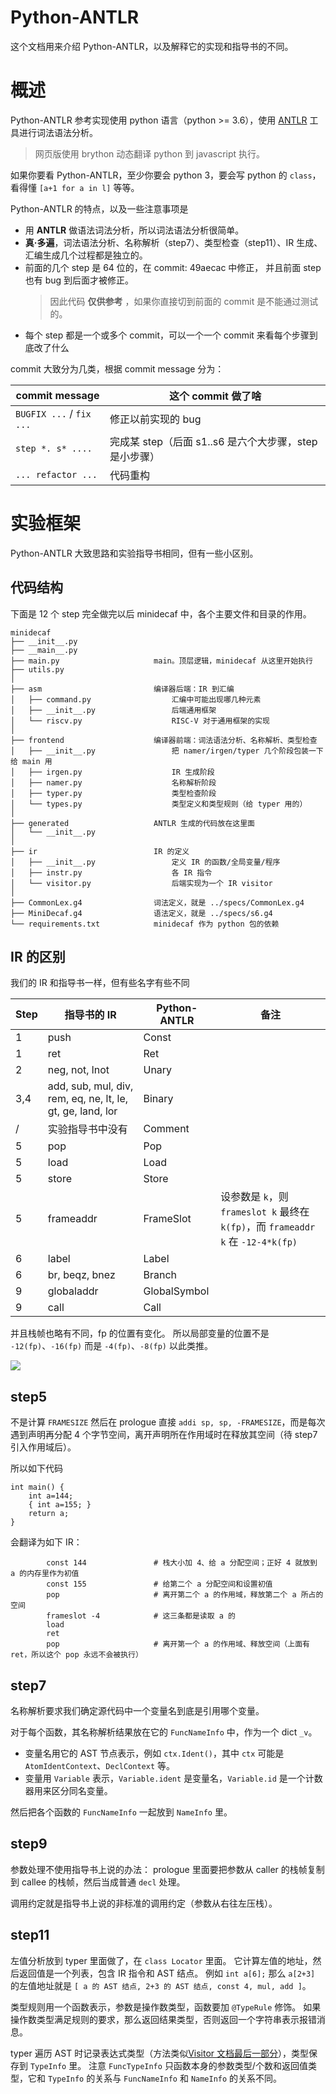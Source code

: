 # Python-ANTLR
这个文档用来介绍 Python-ANTLR，以及解释它的实现和指导书的不同。

# 概述
Python-ANTLR 参考实现使用 python 语言（python >= 3.6），使用 [ANTLR](https://www.antlr.org/) 工具进行词法语法分析。
> 网页版使用 brython 动态翻译 python 到 javascript 执行。

如果你要看 Python-ANTLR，至少你要会 python 3，要会写 python 的 `class`，看得懂 `[a+1 for a in l]` 等等。

Python-ANTLR 的特点，以及一些注意事项是
* 用 **ANTLR** 做语法词法分析，所以词法语法分析很简单。
* **真·多遍**，词法语法分析、名称解析（step7）、类型检查（step11）、IR 生成、汇编生成几个过程都是独立的。
* 前面的几个 step 是 64 位的，在 commit: 49aecac 中修正，
  并且前面 step 也有 bug 到后面才被修正。
    > 因此代码 **仅供参考** ，如果你直接切到前面的 commit 是不能通过测试的。
* 每个 step 都是一个或多个 commit，可以一个一个 commit 来看每个步骤到底改了什么

commit 大致分为几类，根据 commit message 分为：

| commit message | 这个 commit 做了啥 |
| --- | --- |
| `BUGFIX ...` / `fix ...` | 修正以前实现的 bug |
| `step *. s* ....` | 完成某 step（后面 s1..s6 是六个大步骤，step 是小步骤） |
| `... refactor ...` | 代码重构 |

# 实验框架
Python-ANTLR 大致思路和实验指导书相同，但有一些小区别。

## 代码结构
下面是 12 个 step 完全做完以后 minidecaf 中，各个主要文件和目录的作用。

```
minidecaf
├── __init__.py
├── __main__.py
├── main.py                     main。顶层逻辑，minidecaf 从这里开始执行
├── utils.py
│
├── asm                         编译器后端：IR 到汇编
│   ├── command.py                  汇编中可能出现哪几种元素
│   ├── __init__.py                 后端通用框架
│   └── riscv.py                    RISC-V 对于通用框架的实现
│
├── frontend                    编译器前端：词法语法分析、名称解析、类型检查
│   ├── __init__.py                 把 namer/irgen/typer 几个阶段包装一下给 main 用
│   ├── irgen.py                    IR 生成阶段
│   ├── namer.py                    名称解析阶段
│   ├── typer.py                    类型检查阶段
│   └── types.py                    类型定义和类型规则（给 typer 用的）
│
├── generated                   ANTLR 生成的代码放在这里面
│   └── __init__.py
│
├── ir                          IR 的定义
│   ├── __init__.py                 定义 IR 的函数/全局变量/程序
│   ├── instr.py                    各 IR 指令
│   └── visitor.py                  后端实现为一个 IR visitor
│
├── CommonLex.g4                词法定义，就是 ../specs/CommonLex.g4
├── MiniDecaf.g4                语法定义，就是 ../specs/s6.g4
└── requirements.txt            minidecaf 作为 python 包的依赖
```

## IR 的区别
我们的 IR 和指导书一样，但有些名字有些不同

| Step | 指导书的 IR | Python-ANTLR | 备注 |
| --- | --- | --- | --- |
| 1 | push | Const | |
| 1 | ret | Ret | |
| 2 | neg, not, lnot | Unary | |
| 3,4 | add, sub, mul, div, rem, eq, ne, lt, le, gt, ge, land, lor | Binary | |
| / | 实验指导书中没有 | Comment | |
| 5 | pop | Pop | |
| 5 | load | Load | |
| 5 | store | Store | |
| 5 | frameaddr | FrameSlot | 设参数是 `k`，则 `frameslot k` 最终在 `k(fp)`，而 `frameaddr k` 在 `-12-4*k(fp)` |
| 6 | label | Label | |
| 6 | br, beqz, bnez | Branch | |
| 9 | globaladdr | GlobalSymbol | |
| 9 | call | Call | |

并且栈帧也略有不同，fp 的位置有变化。
所以局部变量的位置不是 `-12(fp)`、`-16(fp)` 而是 `-4(fp)`、`-8(fp)` 以此类推。

![](./pics/sf-dzy.svg)

## step5
不是计算 `FRAMESIZE` 然后在 prologue 直接 `addi sp, sp, -FRAMESIZE`，而是每次遇到声明再分配 4 个字节空间，离开声明所在作用域时在释放其空间（待 step7 引入作用域后）。

所以如下代码
```
int main() {
    int a=144;
    { int a=155; }
    return a;
}
```

会翻译为如下 IR：
```
        const 144               # 栈大小加 4、给 a 分配空间；正好 4 就放到 a 的内存里作为初值
        const 155               # 给第二个 a 分配空间和设置初值
        pop                     # 离开第二个 a 的作用域，释放第二个 a 所占的空间
        frameslot -4            # 这三条都是读取 a 的
        load
        ret
        pop                     # 离开第一个 a 的作用域、释放空间（上面有 ret，所以这个 pop 永远不会被执行）
```

## step7
名称解析要求我们确定源代码中一个变量名到底是引用哪个变量。

对于每个函数，其名称解析结果放在它的 `FuncNameInfo` 中，作为一个 dict `_v`。
* 变量名用它的 AST 节点表示，例如 `ctx.Ident()`，其中 `ctx` 可能是 `AtomIdentContext`、`DeclContext` 等。
* 变量用 `Variable` 表示，`Variable.ident` 是变量名，`Variable.id` 是一个计数器用来区分同名变量。

然后把各个函数的 `FuncNameInfo` 一起放到 `NameInfo` 里。

## step9
参数处理不使用指导书上说的办法：
prologue 里面要把参数从 caller 的栈帧复制到 callee 的栈帧，然后当成普通 `decl` 处理。

调用约定就是指导书上说的非标准的调用约定（参数从右往左压栈）。

## step11
左值分析放到 typer 里面做了，在 `class Locator` 里面。
它计算左值的地址，然后返回值是一个列表，包含 IR 指令和 AST 结点。
例如 `int a[6];` 那么 `a[2+3]` 的左值地址就是
`[ a 的 AST 结点, 2+3 的 AST 结点, const 4, mul, add ]`。

类型规则用一个函数表示，参数是操作数类型，函数要加 `@TypeRule` 修饰。
如果操作数类型满足规则的要求，那么返回结果类型，否则返回一个字符串表示报错消息。

typer 遍历 AST 时记录表达式类型（方法类似[Visitor 文档最后一部分](../lab1/visitor.md)），类型保存到 `TypeInfo` 里。
注意 `FuncTypeInfo` 只函数本身的参数类型/个数和返回值类型，它和 `TypeInfo` 的关系与 `FuncNameInfo` 和 `NameInfo` 的关系不同。

